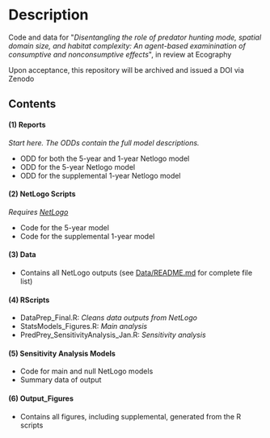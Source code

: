 # Description

Code and data for "_Disentangling the role of predator hunting mode, spatial domain size, and habitat complexity: An agent-based examinination of consumptive and nonconsumptive effects_", in review at Ecography

Upon acceptance, this repository will be archived and issued a DOI via Zenodo


## Contents

#### (1) Reports

_Start here. The ODDs contain the full model descriptions._

- ODD for both the 5-year and 1-year Netlogo model
- ODD for the 5-year Netlogo model
- ODD for the supplemental 1-year Netlogo model

#### (2) NetLogo Scripts

_Requires [NetLogo](http://ccl.northwestern.edu/netlogo/index.shtml)_

- Code for the 5-year model
- Code for the supplemental 1-year model

#### (3) Data

- Contains all NetLogo outputs (see [Data/README.md](/Data/README.md) for complete file list)

#### (4) RScripts

- DataPrep_Final.R: _Cleans data outputs from NetLogo_
- StatsModels_Figures.R: _Main analysis_
- PredPrey_SensitivityAnalysis_Jan.R: _Sensitivity analysis_

#### (5) Sensitivity Analysis Models

- Code for main and null NetLogo models
- Summary data of output

#### (6) Output_Figures

- Contains all figures, including supplemental, generated from the R scripts
